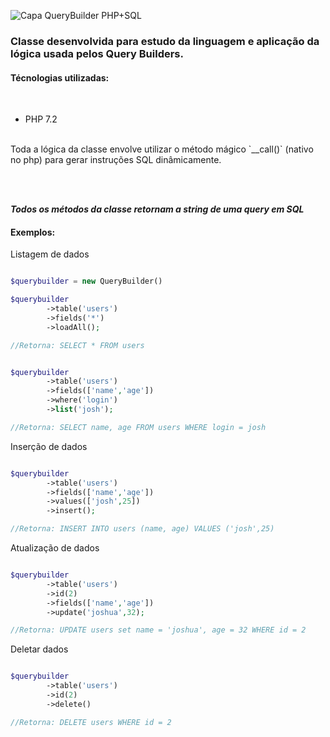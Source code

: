 ﻿![Capa QueryBuilder PHP+SQL](https://i.ibb.co/VqvSHhj/g877.png)

### Classe desenvolvida para estudo da linguagem e aplicação da lógica usada pelos Query Builders.
#### Técnologias utilizadas:
<br>

* PHP 7.2

<br>
Toda a lógica da classe envolve utilizar o método mágico `__call()` (nativo no php) para gerar instruções SQL dinâmicamente.

<br><br>

__*Todos os métodos da classe retornam a string de uma query em SQL*__

#### Exemplos:

Listagem de dados
```php

$querybuilder = new QueryBuilder()

$querybuilder
        ->table('users')
        ->fields('*')
        ->loadAll();

//Retorna: SELECT * FROM users

```

```php

$querybuilder
        ->table('users')
        ->fields(['name','age'])
        ->where('login')
        ->list('josh');

//Retorna: SELECT name, age FROM users WHERE login = josh

```

Inserção de dados
```php

$querybuilder
        ->table('users')
        ->fields(['name','age'])
        ->values(['josh',25])
        ->insert();

//Retorna: INSERT INTO users (name, age) VALUES ('josh',25)

```

Atualização de dados
```php

$querybuilder
        ->table('users')
        ->id(2)
        ->fields(['name','age'])
        ->update('joshua',32);

//Retorna: UPDATE users set name = 'joshua', age = 32 WHERE id = 2

```

Deletar dados

```php

$querybuilder
        ->table('users')
        ->id(2)
        ->delete()

//Retorna: DELETE users WHERE id = 2

```



